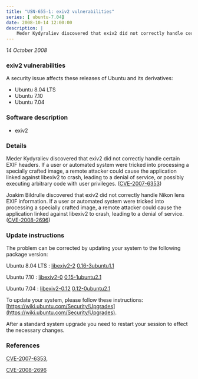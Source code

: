 ```yaml
---
title: "USN-655-1: exiv2 vulnerabilities"
series: [ ubuntu-7.04]
date: 2008-10-14 12:00:00
description: |
    Meder Kydyraliev discovered that exiv2 did not correctly handle certain EXIF headers. If a user or automated system were tricked into processing a specially crafted image, a remote attacker could cause the application linked against libexiv2 to crash, leading to a denial of service, or possibly executing arbitrary code with user privileges. ([CVE-2007-6353](http://people.ubuntu.com/~ubuntu-security/cve/CVE-2007-6353))
--- 
```

 
 

*14 October 2008*

### exiv2 vulnerabilities

A security issue affects these releases of Ubuntu and its derivatives:

* Ubuntu 8.04 LTS
* Ubuntu 7.10
* Ubuntu 7.04

### Software description

* exiv2 

### Details

Meder Kydyraliev discovered that exiv2 did not correctly handle certain EXIF headers. If a user or automated system were tricked into processing a specially crafted image, a remote attacker could cause the application linked against libexiv2 to crash, leading to a denial of service, or possibly executing arbitrary code with user privileges. ([CVE-2007-6353](http://people.ubuntu.com/~ubuntu-security/cve/CVE-2007-6353))

Joakim Bildrulle discovered that exiv2 did not correctly handle Nikon lens EXIF information. If a user or automated system were tricked into processing a specially crafted image, a remote attacker could cause the application linked against libexiv2 to crash, leading to a denial of service. ([CVE-2008-2696](http://people.ubuntu.com/~ubuntu-security/cve/CVE-2008-2696)) 

### Update instructions

The problem can be corrected by updating your system to the following package version:

Ubuntu 8.04 LTS
 : [libexiv2-2](https://launchpad.net/ubuntu/+source/exiv2) <span> [0.16-3ubuntu1.1](https://launchpad.net/ubuntu/+source/exiv2/0.16-3ubuntu1.1) </span> 

Ubuntu 7.10
 : [libexiv2-0](https://launchpad.net/ubuntu/+source/exiv2) <span> [0.15-1ubuntu2.1](https://launchpad.net/ubuntu/+source/exiv2/0.15-1ubuntu2.1) </span> 

Ubuntu 7.04
 : [libexiv2-0.12](https://launchpad.net/ubuntu/+source/exiv2) <span> [0.12-0ubuntu2.1](https://launchpad.net/ubuntu/+source/exiv2/0.12-0ubuntu2.1) </span> 

To update your system, please follow these instructions: [https://wiki.ubuntu.com/Security/Upgrades](https://wiki.ubuntu.com/Security/Upgrades).

After a standard system upgrade you need to restart your session to effect the necessary changes. 

### References

 
 [CVE-2007-6353](http://people.ubuntu.com/~ubuntu-security/cve/CVE-2007-6353), 

 [CVE-2008-2696](http://people.ubuntu.com/~ubuntu-security/cve/CVE-2008-2696)
 

